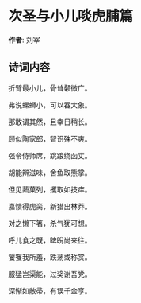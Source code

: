 # 次圣与小儿啖虎脯篇

**作者**: 刘宰

## 诗词内容

折臂最小儿，骨耸颡微广。

弗说螺蛳小，可以吞大象。

那敢谓其然，且幸日稍长。

顾似陶家郎，智识殊不爽。

强令侍师席，跳踉绕函丈。

胡能辨滋味，舍鱼取熊掌。

但见蔬菓列，攫取如技痒。

嘉馈得虎脔，新猎出林莽。

对之懒下箸，杀气犹可想。

呼儿食之既，睥睨尚来往。

饕餮我所羞，跌荡或称赏。

服猛岂渠能，过奖谢吾党。

深惭如敝帚，有误千金享。

